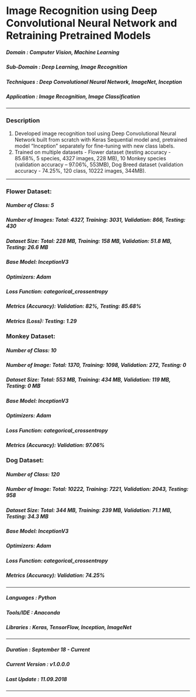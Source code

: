 # Image Recognition using Deep Convolutional Neural Network and Retraining Pretrained Models 	                                           
[comment]: # (*************************************************************************************************************************************)
##### Domain             : Computer Vision, Machine Learning
##### Sub-Domain         : Deep Learning, Image Recognition
##### Techniques         : Deep Convolutional Neural Network, ImageNet, Inception
##### Application        : Image Recognition, Image Classification
*************************************************************************************************************************************
### Description
1. Developed image recognition tool using Deep Convolutional Neural Network built from scratch with Keras Sequential model and, pretrained model “Inception” separately for fine-tuning with new class labels.
2. Trained on multiple datasets - Flower dataset (testing accuracy - 85.68%, 5 species, 4327 images, 228 MB), 10 Monkey species (validation accuracy – 97.06%, 553MB), Dog Breed dataset (validation accuracy - 74.25%, 120 class, 10222 images, 344MB).
*************************************************************************************************************************************
### Flower Dataset:
##### Number of Class: 5
##### Number of Images: Total: 4327, Training: 3031, Validation: 866, Testing: 430
##### Dataset Size: Total: 228 MB, Training: 158 MB, Validation: 51.8 MB, Testing: 26.6 MB
##### Base Model: InceptionV3
##### Optimizers: Adam
##### Loss Function: categorical_crossentropy
<!---
###### Number of Epochs: 8
###### Training Time (Approx.): 2 Hours
-->
##### Metrics (Accuracy): Validation: 82%, Testing: 85.68%
##### Metrics (Loss): Testing: 1.29

### Monkey Dataset:
##### Number of Class: 10
##### Number of Image: Total: 1370, Training: 1098, Validation: 272, Testing: 0
##### Dataset Size: Total: 553 MB, Training: 434 MB, Validation: 119 MB, Testing: 0 MB
##### Base Model: InceptionV3
##### Optimizers: Adam
##### Loss Function: categorical_crossentropy
<!---
###### Number of Epochs: 8
###### Training Time (Approx.): 2 Hours
-->
##### Metrics (Accuracy): Validation: 97.06%
<!---
##### Metrics (Loss): Testing: 1.29
-->

### Dog Dataset:
##### Number of Class: 120
##### Number of Image: Total: 10222, Training: 7221, Validation: 2043, Testing: 958
##### Dataset Size: Total: 344 MB, Training: 239 MB, Validation: 71.1 MB, Testing: 34.3 MB
##### Base Model: InceptionV3
##### Optimizers: Adam
##### Loss Function: categorical_crossentropy
<!---
###### Number of Epochs: 8
###### Training Time (Approx.): 2 Hours
-->
##### Metrics (Accuracy): Validation: 74.25%
<!---
#### Metrics (Loss): 
-->
*************************************************************************************************************************************
##### Languages   : Python
##### Tools/IDE   : Anaconda
##### Libraries   : Keras, TensorFlow, Inception, ImageNet
*************************************************************************************************************************************
##### Duration   : September 18 - Current
##### Current Version  : v1.0.0.0
##### Last Update      : 11.09.2018
*************************************************************************************************************************************
